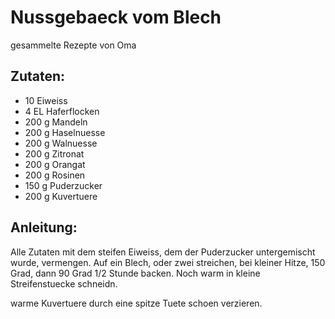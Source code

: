 Nussgebaeck vom Blech
===
gesammelte Rezepte von Oma

Zutaten:
---
- 10  Eiweiss
- 4 EL Haferflocken
- 200 g Mandeln
- 200 g Haselnuesse
- 200 g Walnuesse
- 200 g Zitronat
- 200 g Orangat
- 200 g Rosinen
- 150 g Puderzucker
- 200 g Kuvertuere

Anleitung:
---
 Alle Zutaten mit dem steifen Eiweiss, dem der Puderzucker untergemischt wurde, vermengen. Auf ein Blech, oder zwei streichen, bei kleiner Hitze, 150 Grad, dann 90 Grad 1/2 Stunde backen. Noch warm in kleine Streifenstuecke schneidn.

warme Kuvertuere durch eine spitze Tuete schoen verzieren. 